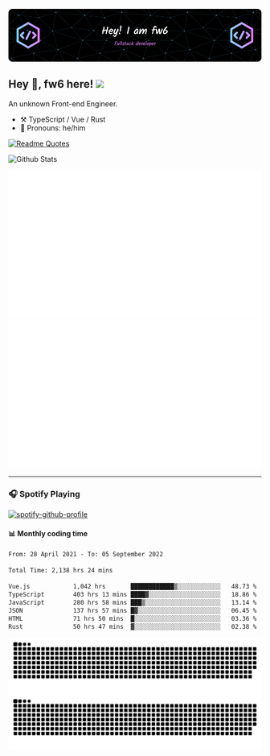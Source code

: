 ![Header](github-header-image.png)

## Hey 👋, fw6 here! <img src="https://github.githubassets.com/images/mona-whisper.gif" height="24" />


An unknown Front-end Engineer.

-   :hammer_and_pick: TypeScript / Vue / Rust
-   :man: Pronouns: he/him


[![Readme Quotes](https://quotes-github-readme.vercel.app/api?type=horizontal&theme=algolia)](https://github.com/piyushsuthar/github-readme-quotes)



![Github Stats](https://github-readme-stats.vercel.app/api?username=fw6&bg_color=30,e96443,904e95&title_color=fff&text_color=fff)

![](https://raw.githubusercontent.com/fw6/github-stats-transparent/output/generated/overview.svg)
![](https://raw.githubusercontent.com/fw6/github-stats-transparent/output/generated/languages.svg)


---

### 🎧 Spotify Playing

<!-- ![spotify-github-profile](/img/default.svg) -->

[![spotify-github-profile](https://spotify-github-profile.vercel.app/api/view?uid=r6wn4hdvypv0lkzyrj0e0pjct&cover_image=true&theme=default&bar_color=53b14f&bar_color_cover=true)](https://github.com/kittinan/spotify-github-profile)
#### :bar_chart: Monthly coding time

<!--START_SECTION:waka-->

```text
From: 28 April 2021 - To: 05 September 2022

Total Time: 2,138 hrs 24 mins

Vue.js            1,042 hrs       ████████████▒░░░░░░░░░░░░   48.73 %
TypeScript        403 hrs 13 mins ████▓░░░░░░░░░░░░░░░░░░░░   18.86 %
JavaScript        280 hrs 58 mins ███▒░░░░░░░░░░░░░░░░░░░░░   13.14 %
JSON              137 hrs 57 mins █▓░░░░░░░░░░░░░░░░░░░░░░░   06.45 %
HTML              71 hrs 50 mins  █░░░░░░░░░░░░░░░░░░░░░░░░   03.36 %
Rust              50 hrs 47 mins  ▓░░░░░░░░░░░░░░░░░░░░░░░░   02.38 %
```

<!--END_SECTION:waka-->




![github contribution grid snake animation](https://raw.githubusercontent.com/platane/platane/output/github-contribution-grid-snake-dark.svg#gh-dark-mode-only)![github contribution grid snake animation](https://raw.githubusercontent.com/platane/platane/output/github-contribution-grid-snake.svg#gh-light-mode-only)
